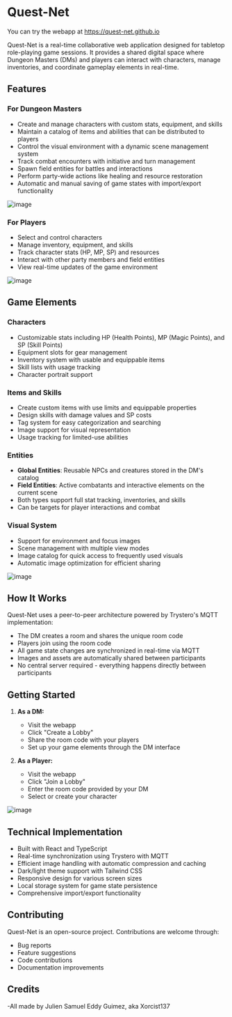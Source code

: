# Quest-Net

You can try the webapp at https://quest-net.github.io

Quest-Net is a real-time collaborative web application designed for tabletop role-playing game sessions. It provides a shared digital space where Dungeon Masters (DMs) and players can interact with characters, manage inventories, and coordinate gameplay elements in real-time.

## Features

### For Dungeon Masters
* Create and manage characters with custom stats, equipment, and skills
* Maintain a catalog of items and abilities that can be distributed to players
* Control the visual environment with a dynamic scene management system
* Track combat encounters with initiative and turn management
* Spawn field entities for battles and interactions
* Perform party-wide actions like healing and resource restoration
* Automatic and manual saving of game states with import/export functionality

![image](https://github.com/user-attachments/assets/fac373b7-a8ec-4df3-81d0-e54c895ec547)

### For Players
* Select and control characters
* Manage inventory, equipment, and skills
* Track character stats (HP, MP, SP) and resources
* Interact with other party members and field entities
* View real-time updates of the game environment

![image](https://github.com/user-attachments/assets/a42c3743-7467-49df-a75d-7f19cc568fe4)

## Game Elements

### Characters
* Customizable stats including HP (Health Points), MP (Magic Points), and SP (Skill Points)
* Equipment slots for gear management
* Inventory system with usable and equippable items
* Skill lists with usage tracking
* Character portrait support

### Items and Skills
* Create custom items with use limits and equippable properties
* Design skills with damage values and SP costs
* Tag system for easy categorization and searching
* Image support for visual representation
* Usage tracking for limited-use abilities

### Entities
* **Global Entities**: Reusable NPCs and creatures stored in the DM's catalog
* **Field Entities**: Active combatants and interactive elements on the current scene
* Both types support full stat tracking, inventories, and skills
* Can be targets for player interactions and combat

### Visual System
* Support for environment and focus images
* Scene management with multiple view modes
* Image catalog for quick access to frequently used visuals
* Automatic image optimization for efficient sharing

![image](https://github.com/user-attachments/assets/af4a1d60-7ac5-475a-9e12-fb6be82fb5eb)

## How It Works

Quest-Net uses a peer-to-peer architecture powered by Trystero's MQTT implementation:
* The DM creates a room and shares the unique room code
* Players join using the room code
* All game state changes are synchronized in real-time via MQTT
* Images and assets are automatically shared between participants
* No central server required - everything happens directly between participants

## Getting Started

1. **As a DM:**
   * Visit the webapp
   * Click "Create a Lobby"
   * Share the room code with your players
   * Set up your game elements through the DM interface

2. **As a Player:**
   * Visit the webapp
   * Click "Join a Lobby"
   * Enter the room code provided by your DM
   * Select or create your character

![image](https://github.com/user-attachments/assets/20d147b0-0c77-4ab9-a545-76079bd6cdbb)

## Technical Implementation

* Built with React and TypeScript
* Real-time synchronization using Trystero with MQTT
* Efficient image handling with automatic compression and caching
* Dark/light theme support with Tailwind CSS
* Responsive design for various screen sizes
* Local storage system for game state persistence
* Comprehensive import/export functionality

## Contributing

Quest-Net is an open-source project. Contributions are welcome through:
* Bug reports
* Feature suggestions
* Code contributions
* Documentation improvements

## Credits

-All made by Julien Samuel Eddy Guimez, aka Xorcist137